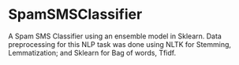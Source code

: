 # SpamSMSClassifier
A Spam SMS Classifier using an ensemble model in Sklearn. 
Data preprocessing for this NLP task was done using NLTK for Stemming, Lemmatization; and Sklearn for Bag of words, Tfidf.
